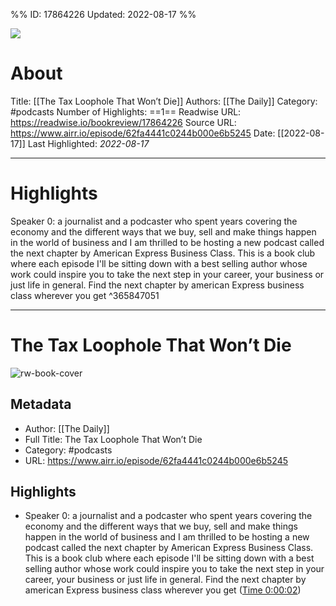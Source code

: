 
%%
ID: 17864226
Updated: 2022-08-17
%%

![]( https://image.simplecastcdn.com/images/03d8b493-87fc-4bd1-931f-8a8e9b945d8a/2cce5659-f647-4366-b318-46e4b67afcfa/3000x3000/c81936f538106550b804e7e4fe2c236319bab7fba37941a6e8f7e5c3d3048b88fc5b2182fb790f7d446bdc820406456c94287f245db89d8656c105d5511ec3de.jpeg?aid=rss_feed)

# About
Title: [[The Tax Loophole That Won’t Die]]
Authors: [[The Daily]]
Category: #podcasts
Number of Highlights: ==1==
Readwise URL: https://readwise.io/bookreview/17864226
Source URL: https://www.airr.io/episode/62fa4441c0244b000e6b5245
Date: [[2022-08-17]]
Last Highlighted: *2022-08-17*

---

# Highlights

Speaker 0: a journalist and a podcaster who spent years covering the economy and the different ways that we buy, sell and make things happen in the world of business and I am thrilled to be hosting a new podcast called the next chapter by American Express Business Class. This is a book club where each episode I'll be sitting down with a best selling author whose work could inspire you to take the next step in your career, your business or just life in general. Find the next chapter by american Express business class wherever you get ^365847051

---
# The Tax Loophole That Won’t Die

![rw-book-cover](https://image.simplecastcdn.com/images/03d8b493-87fc-4bd1-931f-8a8e9b945d8a/2cce5659-f647-4366-b318-46e4b67afcfa/3000x3000/c81936f538106550b804e7e4fe2c236319bab7fba37941a6e8f7e5c3d3048b88fc5b2182fb790f7d446bdc820406456c94287f245db89d8656c105d5511ec3de.jpeg?aid=rss_feed)

## Metadata
- Author: [[The Daily]]
- Full Title: The Tax Loophole That Won’t Die
- Category: #podcasts
- URL: https://www.airr.io/episode/62fa4441c0244b000e6b5245

## Highlights
- Speaker 0: a journalist and a podcaster who spent years covering the economy and the different ways that we buy, sell and make things happen in the world of business and I am thrilled to be hosting a new podcast called the next chapter by American Express Business Class. This is a book club where each episode I'll be sitting down with a best selling author whose work could inspire you to take the next step in your career, your business or just life in general. Find the next chapter by american Express business class wherever you get ([Time 0:00:02](https://www.airr.io/quote/62fc4acf6b522d5c9a22be9f))
